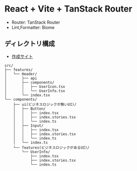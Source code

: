 # React + Vite + TanStack Router

- Router: TanStack Router
- Lint,Formatter: Biome

## ディレクトリ構成

- [作成サイト](<https://tree.nathanfriend.io/?s=(%27options!(%27fancy!true~fullPath!false~trailingSlash!true~rootDot!false)~A(%27A%27src9*82HeaderFapi25*6con.7FG.724795ui0%E7%84%A1%E3%81%84C*Button-3FInput-324E280%E3%81%82%E3%82%8BCG-3%27)~version!%271%27)*%20%20-F40%7B%E3%83%93%E3%82%B8%E3%83%8D%E3%82%B9%E3%83%AD%E3%82%B8%E3%83%83%E3%82%AF%E3%81%8C29**37-stories.7-E4*index.5*componenE26*UserI7Ex8features9%5CnAsource!CUI%7D2EtsF2*G6nfo%01GFECA987654320-*>)

```
src/
├── features/
│   └── Header/
│       ├── api
│       ├── components/
│       │   ├── UserIcon.tsx
│       │   └── UserInfo.tsx
│       └── index.tsx
└── components/
    ├── ui(ビジネスロジックが無いUI)/
    │   ├── Button/
    │   │   ├── index.tsx
    │   │   ├── index.stories.tsx
    │   │   └── index.ts
    │   ├── Input/
    │   │   ├── index.tsx
    │   │   ├── index.stories.tsx
    │   │   └── index.ts
    │   └── index.ts
    └── features(ビジネスロジックがあるUI)/
        └── UserInfo/
            ├── index.tsx
            ├── index.stories.tsx
            └── index.ts
```
